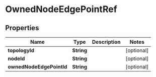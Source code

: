 
# OwnedNodeEdgePointRef

## Properties
Name | Type | Description | Notes
------------ | ------------- | ------------- | -------------
**topologyId** | **String** |  |  [optional]
**nodeId** | **String** |  |  [optional]
**ownedNodeEdgePointId** | **String** |  |  [optional]



